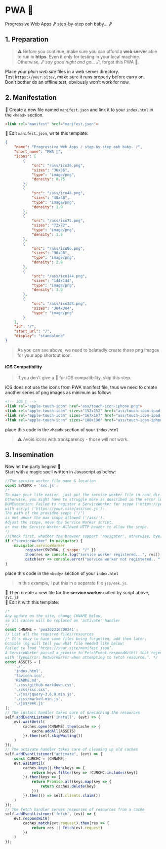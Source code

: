 # PWA 👣  
Progressive Web Apps ♪ step-by-step ooh baby… ♪  

## 1. Preparation
> ⚠ Before you continue, make sure you can afford a **web server** able to run in **https**.
> Even it only for testing in your local machine.
> Otherwise, *♪ say good night and go… ♪*, forget this PWA 💩.

Place your *plain web site* files in a web server directory.  
Test ```https://your.site/```, make sure it runs properly before carry on.  
Don't bother do an offline test, obviously won't work for now.  

## 2. Manifestation
📄 Create a new file named ```manifest.json``` and link it to your ```index.html``` in the ```<head>``` section.  
```html
<link rel="manifest" href="manifest.json">
```  
📝 Edit ```manifest.json```, write this template:   
```json
{
	"name": "Progressive Web Apps ♪ step-by-step ooh baby… ♪",
	"short_name": "PWA 👣",
	"icons": [
		{
			"src": "/ass/ico36.png",
			"sizes": "36x36",
			"type": "image/png",
			"density": 0.75
		},
		{
			"src": "/ass/ico48.png",
			"sizes": "48x48",
			"type": "image/png",
			"density": 1.0
		},
		{
			"src": "/ass/ico72.png",
			"sizes": "72x72",
			"type": "image/png",
			"density": 1.5
		},
		{
			"src": "/ass/ico96.png",
			"sizes": "96x96",
			"type": "image/png",
			"density": 2.0
		},
		{
			"src": "/ass/ico144.png",
			"sizes": "144x144",
			"type": "image/png",
			"density": 3.0
		},
		{
			"src": "/ass/ico384.png",
			"sizes": "384x384",
			"type": "image/png"
		}
	],
	"id": "/",
	"start_url": "/",
	"display": "standalone"
}
```  
> As you can see above, we need to belatedly create those png images for your app shortcut icon.

#### iOS Compatibility
> If you don't give a 💩 for iOS compatibility, skip this step.

iOS does not use the icons from PWA manifest file, thus we need to create another series of png images as minimum as follow:
```html
<!-- iOS 💩 -->
<link rel="apple-touch-icon" href="ass/touch-icon-iphone.png">
<link rel="apple-touch-icon" sizes="152x152" href="ass/touch-icon-ipad.png">
<link rel="apple-touch-icon" sizes="167x167" href="ass/touch-icon-ipad-retina.png">
<link rel="apple-touch-icon" sizes="180x180" href="ass/touch-icon-iphone-retina.png">
```  
place this code in the ```<head>``` section of your ```index.html```  
> ⚠ Avoid icons with transparency - those will not work.

## 3. Insemination
Now let the party begins! 🎉  
Start with a magic spell written in Javascript as below:  
```js
//The service worker file name & location
const SVCWRK = 'svc.js';
/* 
To make your life easier, just put the service worker file in root dir.
Otherwise, you might have to struggle more as described in the error log below: 
DOMException: Failed to register a ServiceWorker for scope ('https://your.site/') 
with script ('https://your.site/ass/svc.js'): 
The path of the provided scope ('/') 
is not under the max scope allowed ('/ass/'). 
Adjust the scope, move the Service Worker script, 
or use the Service-Worker-Allowed HTTP header to allow the scope.
*/
//Check first, whether the browser support 'navigator', otherwise, bye.
if ("serviceWorker" in navigator) {
	navigator.serviceWorker
		.register(SVCWRK, { scope: "/" })
		.then(res => console.log("service worker registered.. ", res))
		.catch(err => console.error("service worker not registered.. ", err))
}
```  
place this code in the ```<body>``` section of your ```index.html```  
> In this example, I put this in a separate file ```jss/eek.js```.

📄 Then create a new file for the **service worker** called by script above, ```svc.js```  
📝 Edit it with this template:  
```js
/* 
Any update on the site, change CHNAME below, 
so all caches will be replaced on 'activate' handler
*/
const CHNAME = 'pwa202310300241';
// List all the required files/resources
/* It's okay to have some files being forgotten, add them later. 
Console log will tell you what file needed like below:
Failed to load ‘https://your.site/manifest.json’. 
A ServiceWorker passed a promise to FetchEvent.respondWith() that rejected 
with ‘TypeError: NetworkError when attempting to fetch resource.’. */
const ASSETS = [
	'./',
	'index.html',
	'favicon.ico',
	'README.md',
	'./css/github-markdown.css',
	'./css/ssc.css',
	'./jss/jquery-3.6.0.min.js',
	'./jss/marked.min.js',
	'./jss/eek.js'
];
// The install handler takes care of precaching the resources
self.addEventListener('install', (evt) => {
	evt.waitUntil(
		caches.open(CHNAME).then(cache => {
			cache.addAll(ASSETS)
		}).then(self.skipWaiting())
	)
});
// The activate handler takes care of cleaning up old caches
self.addEventListener("activate", (evt) => {
	const CURCHC = [CHNAME];
	evt.waitUntil(
		caches.keys().then(keys => {
			return keys.filter(key => !CURCHC.includes(key))
		}).then(keys => {
			return Promise.all(keys.map(key => {
				return caches.delete(key)
			}))
		}).then(() => self.clients.claim())
	)
});
// The fetch handler serves responses of resources from a cache
self.addEventListener('fetch', (evt) => {
	evt.respondWith(
		caches.match(evt.request).then(res => {
			return res || fetch(evt.request)
		})
	)
});
```
